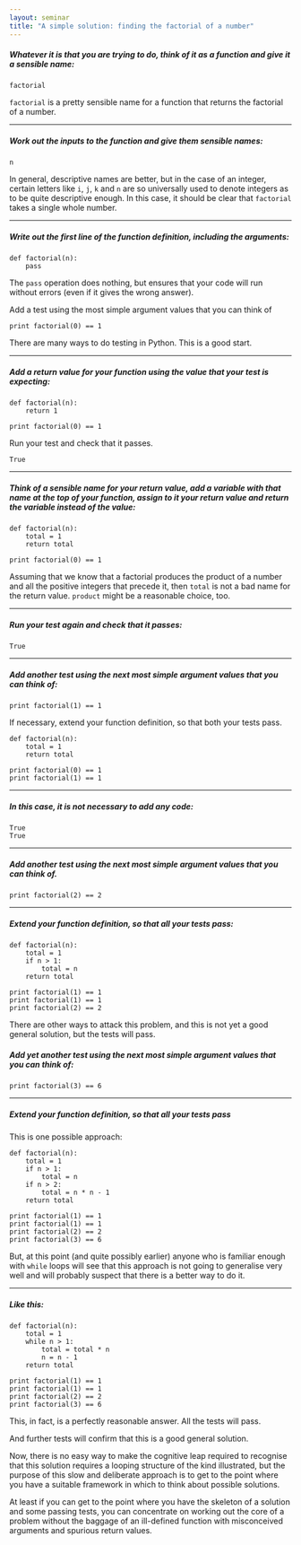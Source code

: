 ```yaml
---
layout: seminar
title: "A simple solution: finding the factorial of a number"
---
```


##### Whatever it is that you are trying to do, think of it as a function and give it a sensible name:

    factorial

`factorial` is a pretty sensible name for a function that returns the factorial of a number.

---

##### Work out the inputs to the function and give them sensible names:

    n

In general, descriptive names are better, but in the case of an integer, certain letters like `i`, `j`, `k` and `n` are so universally used to denote integers as to be quite descriptive enough. In this case, it should be clear that `factorial` takes a single whole number.

---

##### Write out the first line of the function definition, including the arguments:

    def factorial(n):
        pass

The `pass` operation does nothing, but ensures that your code will run without errors (even if it gives the wrong answer).

Add a test using the most simple argument values that you can think of

    print factorial(0) == 1

There are many ways to do testing in Python. This is a good start.

---

##### Add a return value for your function using the value that your test is expecting:

    def factorial(n):
        return 1

    print factorial(0) == 1

Run your test and check that it passes.

    True

---

##### Think of a sensible name for your return value, add a variable with that name at the top of your function, assign to it your return value and return the variable instead of the value:

    def factorial(n):
        total = 1
        return total

    print factorial(0) == 1

Assuming that we know that a factorial produces the product of a number and all the positive integers that precede it, then `total` is not a bad name for the return value. `product` might be a reasonable choice, too.

---

##### Run your test again and check that it passes:

    True

---

##### Add another test using the next most simple argument values that you can think of:

    print factorial(1) == 1

If necessary, extend your function definition, so that both your tests pass.

    def factorial(n):
        total = 1
        return total

    print factorial(0) == 1
    print factorial(1) == 1

---

##### In this case, it is not necessary to add any code:

    True
    True

---

##### Add another test using the next most simple argument values that you can think of.

    print factorial(2) == 2

---

##### Extend your function definition, so that all your tests pass:

    def factorial(n):
        total = 1
        if n > 1:
            total = n
        return total

    print factorial(1) == 1
    print factorial(1) == 1
    print factorial(2) == 2

There are other ways to attack this problem, and this is not yet a good general solution, but the tests will pass.

##### Add yet another test using the next most simple argument values that you can think of:

    print factorial(3) == 6

---

##### Extend your function definition, so that all your tests pass

This is one possible approach:

    def factorial(n):
        total = 1
        if n > 1:
            total = n
        if n > 2:
            total = n * n - 1
        return total

    print factorial(1) == 1
    print factorial(1) == 1
    print factorial(2) == 2
    print factorial(3) == 6

But, at this point (and quite possibly earlier) anyone who is familiar enough with `while` loops will see that this approach is not going to generalise very well and will probably suspect that there is a better way to do it.

---

##### Like this:

    def factorial(n):
        total = 1
        while n > 1:
            total = total * n
            n = n - 1
        return total

    print factorial(1) == 1
    print factorial(1) == 1
    print factorial(2) == 2
    print factorial(3) == 6

This, in fact, is a perfectly reasonable answer. All the tests will pass.

And further tests will confirm that this is a good general solution.

Now, there is no easy way to make the cognitive leap required to recognise that this solution requires a looping structure of the kind illustrated, but the purpose of this slow and deliberate approach is to get to the point where you have a suitable framework in which to think about possible solutions.

At least if you can get to the point where you have the skeleton of a solution and some passing tests, you can concentrate on working out the core of a problem without the baggage of an ill-defined function with misconceived arguments and spurious return values.

